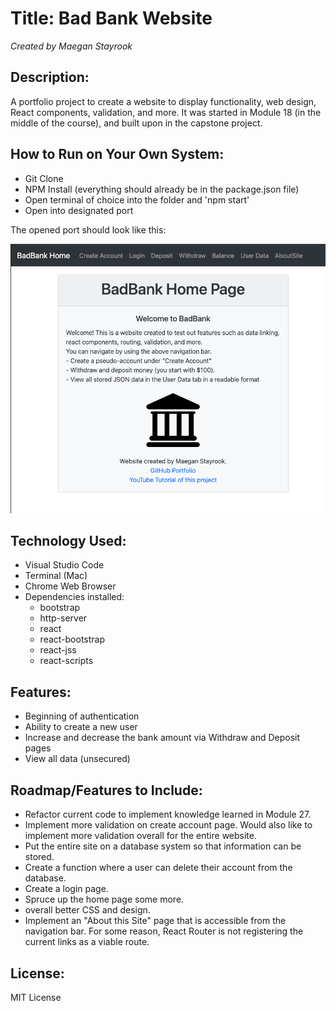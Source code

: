 # Title: Bad Bank Website

_Created by Maegan Stayrook_

## Description:
A portfolio project to create a website to display functionality, web design, React components, validation, and more. It was started in Module 18 (in the middle of the course), and built upon in the capstone project.

## How to Run on Your Own System:
- Git Clone
- NPM Install (everything should already be in the package.json file)
- Open terminal of choice into the folder and 'npm start'
- Open into designated port

The opened port should look like this:

<img src="/README_Files/BadBank Home Page.png" alt="BadBank Home Page" title="BadBank Home Page">

## Technology Used:
- Visual Studio Code
- Terminal (Mac)
- Chrome Web Browser
- Dependencies installed:
    - bootstrap
    - http-server
    - react
    - react-bootstrap
    - react-jss
    - react-scripts

## Features:
- Beginning of authentication
- Ability to create a new user
- Increase and decrease the bank amount via Withdraw and Deposit pages
- View all data (unsecured)

## Roadmap/Features to Include:
- Refactor current code to implement knowledge learned in Module 27. 
- Implement more validation on create account page. Would also like to implement more validation overall for the entire website.
- Put the entire site on a database system so that information can be stored.
- Create a function where a user can delete their account from the database.
- Create a login page.
- Spruce up the home page some more.
- overall better CSS and design.
- Implement an "About this Site" page that is accessible from the navigation bar. For some reason, React Router is not registering the current links as a viable route.

## License:
MIT License

